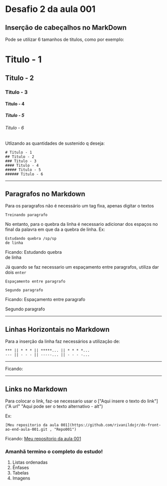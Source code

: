 # Desafio 2 da aula 001

## Inserção de cabeçalhos no MarkDown

Pode se utilizar 6 tamanhos de titulos, como por exemplo:

# Titulo - 1
## Titulo - 2
### Titulo - 3
#### Titulo - 4
##### Titulo - 5
###### Titulo - 6

Utlizando as quantidades de sustenido q deseja:
```
# Titulo - 1
## Titulo - 2
### Titulo - 3
#### Titulo - 4
##### Titulo - 5
###### Titulo - 6
```
***
## Paragrafos no Markdown

Para os paragrafos não é necessário um tag fixa, apenas digitar o textos

```
Treinando paragrafo
```

No entanto, para o quebra da linha é necessario adicionar dos espaços no final da palavra em que da a quebra de linha. Ex:
```
Estudando quebra /sp/sp 
de linha
```
Ficando:
Estudando quebra  
de linha

Já quando se faz necessario um espaçamento entre paragrafos, utiliza dar dois `enter`
```
Espaçamento entre paragrafo

Segundo paragrafo
```
Ficando: Espaçamento entre paragrafo

Segundo paragrafo
***

## Linhas Horizontais no Markdown

Para a inserção da linha faz necessários a utilização de: 
```
*** || * * * || *****... || * * * *...
--- || - - - || -----... || - - - -...
```
***
Ficando:
- - -

## Links no Markdown

Para colocar o link, faz-se necessario usar o ["Aqui insere o texto do link"]("A url" "Aqui pode ser o texto alternativo - alt")

Ex:
```
[Meu repositorio da aula 001](https://github.com/rivanildojr/do-front-ao-end-aula-001.git , "Repo001")
```
Ficando:
[Meu repositorio da aula 001](https://github.com/rivanildojr/do-front-ao-end-aula-001.git "Repo001")

### Amanhã termino o completo do estudo!

1. Listas ordenadas
2. Ênfases
3. Tabelas
4. Imagens